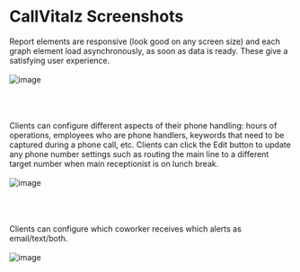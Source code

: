 # CallVitalz Screenshots

Report elements are responsive (look good on any screen size) and each graph element load asynchronously, as soon as data is ready. These give a satisfying user experience.
<br/><br/>
![image](https://user-images.githubusercontent.com/1107837/124497144-4b567e00-dd6f-11eb-86ac-89172594c278.png)
<br/><br/><br/><br/>

Clients can configure different aspects of their phone handling: hours of operations, employees who are phone handlers, keywords that need to be captured during a phone call, etc.
Clients can click the Edit button to update any phone number settings such as routing the main line to a different target number when main receptionist is on lunch break.
<br/><br/>
![image](https://user-images.githubusercontent.com/1107837/124493280-4b07b400-dd6a-11eb-9246-f3e50efce041.png)
<br/><br/><br/><br/>

Clients can configure which coworker receives which alerts as email/text/both.
<br/><br/>
![image](https://user-images.githubusercontent.com/1107837/124493761-daad6280-dd6a-11eb-932f-2a6433a06788.png)
<br/><br/><br/><br/>

